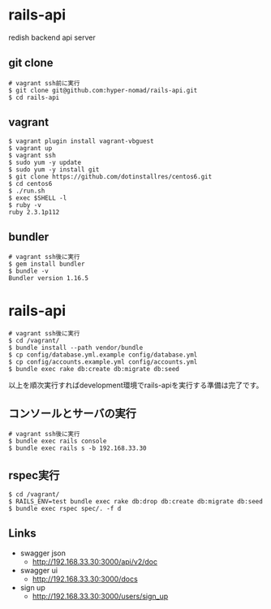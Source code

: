# rails-api
redish backend api server

## git clone
```
# vagrant ssh前に実行
$ git clone git@github.com:hyper-nomad/rails-api.git
$ cd rails-api
```

## vagrant
```
$ vagrant plugin install vagrant-vbguest
$ vagrant up
$ vagrant ssh
$ sudo yum -y update
$ sudo yum -y install git
$ git clone https://github.com/dotinstallres/centos6.git
$ cd centos6
$ ./run.sh
$ exec $SHELL -l
$ ruby -v
ruby 2.3.1p112
```

## bundler
```
# vagrant ssh後に実行
$ gem install bundler
$ bundle -v
Bundler version 1.16.5
```

# rails-api
```
# vagrant ssh後に実行
$ cd /vagrant/
$ bundle install --path vendor/bundle
$ cp config/database.yml.example config/database.yml
$ cp config/accounts.example.yml config/accounts.yml
$ bundle exec rake db:create db:migrate db:seed
```
以上を順次実行すればdevelopment環境でrails-apiを実行する準備は完了です。

## コンソールとサーバの実行
```
# vagrant ssh後に実行
$ bundle exec rails console
$ bundle exec rails s -b 192.168.33.30
```

## rspec実行
```
$ cd /vagrant/
$ RAILS_ENV=test bundle exec rake db:drop db:create db:migrate db:seed
$ bundle exec rspec spec/. -f d
```

## Links
- swagger json
  - http://192.168.33.30:3000/api/v2/doc
- swagger ui
  - http://192.168.33.30:3000/docs
- sign up
  - http://192.168.33.30:3000/users/sign_up
